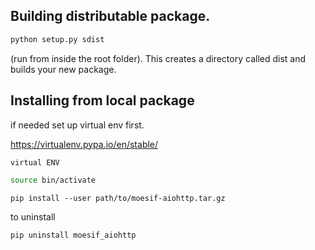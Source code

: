 
## Building distributable package.

 ```bash
 python setup.py sdist

 ```
 (run from inside the root folder).
 This creates a directory called dist and builds your new package.

## Installing from local package

if needed set up virtual env first.

https://virtualenv.pypa.io/en/stable/

```bash
virtual ENV
```

```bash
source bin/activate
```

```
pip install --user path/to/moesif-aiohttp.tar.gz

```

to uninstall

```
pip uninstall moesif_aiohttp
```

